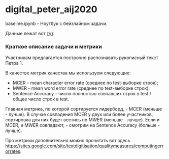 # digital_peter_aij2020

baseline.ipynb - Ноутбук с бейзлайном задачи.

Данные лежат вот [тут](https://drive.google.com/file/d/1kDmRCl692k6s9kQnNryq5ByAaHZX2uEw/view?usp=sharing).

### Краткое описание задачи и метрики

Участникам предлагается построчно распознавать рукописный текст Петра 1.

В качестве метрик качества мы используем следующие:
* MCER - mean character error rate (среднее по test-выборке строк);
* MWER - mean word error rate (среднее по test-выборке строк);
* Sentence Accuracy - число полностью совпавших строк в test / общее число строк в test.

Главная метрика, по которой сортируется лидерборд, - MCER (меньше - лучше). В случае совпадения MCER у двух или более участников, сортировка для них будет вестись по MWER (меньше - лучше). Если и MCER, и MWER совпадают, - смотрим на Sentence Accuracy (больше - лучше).

Про метрики дополнительно можно прочитать вот здесь https://sites.google.com/site/textdigitisation/qualitymeasures/computingerrorrates.
